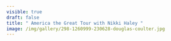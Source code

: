 ```yaml
---
visible: true
draft: false
title: " America the Great Tour with Nikki Haley "
image: /img/gallery/298-1260999-230628-douglas-coulter.jpg
---
```

